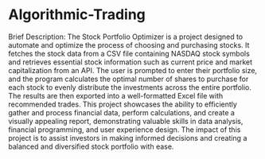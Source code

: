 # Algorithmic-Trading

Brief Description: The Stock Portfolio Optimizer is a project designed to automate and optimize the process of choosing and purchasing stocks.
It fetches the stock data from a CSV file containing NASDAQ stock symbols and retrieves essential stock information such as current price and 
market capitalization from an API. The user is prompted to enter their portfolio size, and the program calculates the optimal number of shares to 
purchase for each stock to evenly distribute the investments across the entire portfolio. The results are then exported into a well-formatted Excel file 
with recommended trades. This project showcases the ability to efficiently gather and process financial data, perform calculations, and create 
a visually appealing report, demonstrating valuable skills in data analysis, financial programming, and user experience design.
The impact of this project is to assist investors in making informed decisions and creating a balanced and diversified stock portfolio with ease.
